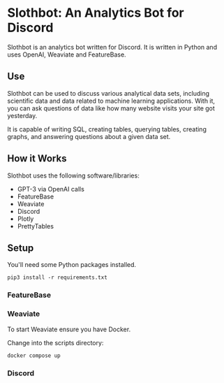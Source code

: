 # Slothbot: An Analytics Bot for Discord
Slothbot is an analytics bot written for Discord. It is written in Python and uses OpenAI, Weaviate and FeatureBase.

## Use
Slothbot can be used to discuss various analytical data sets, including scientific data and data related to machine learning applications. With it, you can ask questions of data like how many website visits your site got yesterday. 

It is capable of writing SQL, creating tables, querying tables, creating graphs, and answering questions about a given data set.

## How it Works
Slothbot uses the following software/libraries:

- GPT-3 via OpenAI calls
- FeatureBase
- Weaviate
- Discord
- Plotly
- PrettyTables

## Setup
You'll need some Python packages installed.

```pip3 install -r requirements.txt```

### FeatureBase

### Weaviate
To start Weaviate ensure you have Docker.

Change into the scripts directory:

```docker compose up```


### Discord
